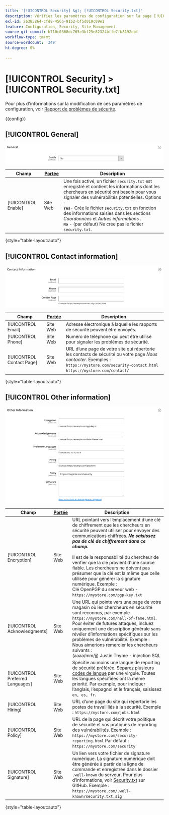 ```yaml
---
title: '[!UICONTROL Security] &gt; [!UICONTROL Security.txt]'
description: Vérifiez les paramètres de configuration sur la page [!UICONTROL Security] &gt; [!UICONTROL Security.txt] de l’administrateur Commerce.
exl-id: 26385864-cfd8-456b-91b2-bf5d019c09e1
feature: Configuration, Security, Site Management
source-git-commit: b710c0368dc765e3bf25e82324bffe7fb8192dbf
workflow-type: tm+mt
source-wordcount: '349'
ht-degree: 0%

---
```


# [!UICONTROL Security] > [!UICONTROL Security.txt]

Pour plus d&#39;informations sur la modification de ces paramètres de configuration, voir [Rapport de problèmes de sécurité](../../systems/security-issue-reporting.md).

{{config}}

## [!UICONTROL General]

![Général](./assets/txt-general.png)<!-- zoom -->

| Champ | [Portée](../../getting-started/websites-stores-views.md#scope-settings) | Description |
|--- |--- |--- |
| [!UICONTROL Enable] | Site Web | Une fois activé, un fichier `security.txt` est enregistré et contient les informations dont les chercheurs en sécurité ont besoin pour vous signaler des vulnérabilités potentielles. Options : <br />**`Yes`**- Crée le fichier `security.txt` en fonction des informations saisies dans les sections _Coordonnées_ et _Autres informations_ .<br />**`No`** - (par défaut) Ne crée pas le fichier `security.txt`. |

{style="table-layout:auto"}

## [!UICONTROL Contact information]

![Coordonnées](./assets/txt-contact-info.png)<!-- zoom -->

| Champ | [Portée](../../getting-started/websites-stores-views.md#scope-settings) | Description |
|--- |--- |--- |
| [!UICONTROL Email] | Site Web | Adresse électronique à laquelle les rapports de sécurité peuvent être envoyés. |
| [!UICONTROL Phone] | Site Web | Numéro de téléphone qui peut être utilisé pour signaler les problèmes de sécurité. |
| [!UICONTROL Contact Page] | Site Web | URL d’une page de votre site qui répertorie les contacts de sécurité ou votre page _Nous contacter_. Exemples : <br/>`https://mystore.com/security-contact.html`<br/>`https://mystore.com/contact/` |

{style="table-layout:auto"}

## [!UICONTROL Other information]

![Autres informations](./assets/txt-other-info.png)<!-- zoom -->

| Champ | [Portée](../../getting-started/websites-stores-views.md#scope-settings) | Description |
|--- |--- |--- |
| [!UICONTROL Encryption] | Site Web | URL pointant vers l’emplacement d’une clé de chiffrement que les chercheurs en sécurité peuvent utiliser pour envoyer des communications chiffrées. _&#x200B;**Ne saisissez pas de clé de chiffrement dans ce champ.**&#x200B;_ <br/><br/>Il est de la responsabilité du chercheur de vérifier que la clé provient d&#39;une source fiable. Les chercheurs ne doivent pas présumer que la clé est la même que celle utilisée pour générer la signature numérique. Exemple :<br />Clé OpenPGP du serveur web - `https://mystore.com/pgp-key.txt` |
| [!UICONTROL Acknowledgments] | Site Web | Une URL qui pointe vers une page de votre magasin où les chercheurs en sécurité sont reconnus, par exemple `https://mystore.com/hall-of-fame.html`. Pour éviter de futures attaques, incluez uniquement une description générale sans révéler d’informations spécifiques sur les problèmes de vulnérabilité. Exemple :<br />Nous aimerions remercier les chercheurs suivants :<br />(aaaa/mm/jj) Justin Thyme - injection SQL |
| [!UICONTROL Preferred Languages] | Site Web | Spécifie au moins une langue de reporting de sécurité préférée. Séparez plusieurs [codes de langue](https://en.wikipedia.org/wiki/List_of_ISO_639-1_codes) par une virgule. Toutes les langues spécifiées ont la même priorité. Par exemple, pour indiquer l’anglais, l’espagnol et le français, saisissez `en, es, fr`. |
| [!UICONTROL Hiring] | Site Web | URL d’une page du site qui répertorie les postes de travail liés à la sécurité. Exemple : `https://mystore.com/jobs.html` |
| [!UICONTROL Policy] | Site Web | URL de la page qui décrit votre politique de sécurité et vos pratiques de reporting des vulnérabilités. Exemple : `https://mystore.com/security-reporting.html` Par défaut : `https://mystore.com/security` |
| [!UICONTROL Signature] | Site Web | Un lien vers votre fichier de signature numérique. La signature numérique doit être générée à partir de la ligne de commande et enregistrée dans le dossier `.well-known` du serveur. Pour plus d’informations, voir [Security.txt](https://github.com/magento/security-package/blob/1.0-develop/Securitytxt/README.md) sur GitHub. Exemple : `https://mystore.com/.well-known/security.txt.sig` |

{style="table-layout:auto"}
